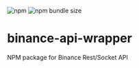 ![npm](https://img.shields.io/npm/v/binance-api-wrapper.svg)
![npm bundle size](https://img.shields.io/bundlephobia/min/binance-api-wrapper.svg)
# binance-api-wrapper
NPM package for Binance Rest/Socket API

